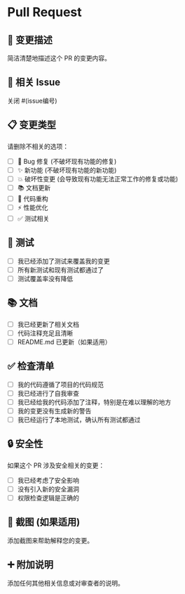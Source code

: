 # Pull Request

## 📝 变更描述
简洁清楚地描述这个 PR 的变更内容。

## 🔗 相关 Issue
关闭 #(issue编号)

## 📋 变更类型
请删除不相关的选项：

- [ ] 🐛 Bug 修复 (不破坏现有功能的修复)
- [ ] ✨ 新功能 (不破坏现有功能的新功能)
- [ ] 💥 破坏性变更 (会导致现有功能无法正常工作的修复或功能)
- [ ] 📚 文档更新
- [ ] 🔧 代码重构
- [ ] ⚡ 性能优化
- [ ] ✅ 测试相关

## 🧪 测试
- [ ] 我已经添加了测试来覆盖我的变更
- [ ] 所有新测试和现有测试都通过了
- [ ] 测试覆盖率没有降低

## 📚 文档
- [ ] 我已经更新了相关文档
- [ ] 代码注释充足且清晰
- [ ] README.md 已更新（如果适用）

## ✅ 检查清单
- [ ] 我的代码遵循了项目的代码规范
- [ ] 我已经进行了自我审查
- [ ] 我已经给我的代码添加了注释，特别是在难以理解的地方
- [ ] 我的变更没有生成新的警告
- [ ] 我已经运行了本地测试，确认所有测试都通过

## 🔒 安全性
如果这个 PR 涉及安全相关的变更：
- [ ] 我已经考虑了安全影响
- [ ] 没有引入新的安全漏洞
- [ ] 权限检查逻辑是正确的

## 📸 截图 (如果适用)
添加截图来帮助解释您的变更。

## ➕ 附加说明
添加任何其他相关信息或对审查者的说明。